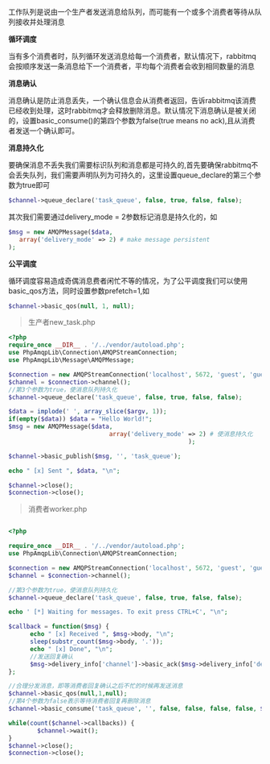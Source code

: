 工作队列是说由一个生产者发送消息给队列，而可能有一个或多个消费者等待从队列接收并处理消息

__循环调度__

当有多个消费者时，队列循环发送消息给每一个消费者，默认情况下，rabbitmq会按顺序发送一条消息给下一个消费者，平均每个消费者会收到相同数量的消息

__消息确认__

消息确认是防止消息丢失，一个确认信息会从消费者返回，告诉rabbitmq该消费已经收到处理，这时rabbitmq才会释放删除消息。默认情况下消息确认是被关闭的，设置basic_consume()的第四个参数为false(true means no ack),且从消费者发送一个确认即可。

__消息持久化__

要确保消息不丢失我们需要标识队列和消息都是可持久的,首先要确保rabbitmq不会丢失队列，我们需要声明队列为可持久的，这里设置queue_declare的第三个参数为true即可

```php
$channel->queue_declare('task_queue', false, true, false, false);
```

其次我们需要通过delivery_mode = 2参数标记消息是持久化的，如

```php
$msg = new AMQPMessage($data,
   array('delivery_mode' => 2) # make message persistent
);
```

__公平调度__

循环调度容易造成奇偶消息费者闲忙不等的情况，为了公平调度我们可以使用basic_qos方法，同时设置参数prefetch=1,如

```php
$channel->basic_qos(null, 1, null);
```

> 生产者new_task.php

```php
<?php
require_once __DIR__ . '/../vendor/autoload.php';
use PhpAmqpLib\Connection\AMQPStreamConnection;
use PhpAmqpLib\Message\AMQPMessage;

$connection = new AMQPStreamConnection('localhost', 5672, 'guest', 'guest');
$channel = $connection->channel();
//第3个参数为true，使消息队列持久化
$channel->queue_declare('task_queue', false, true, false, false);

$data = implode(' ', array_slice($argv, 1));
if(empty($data)) $data = "Hello World!";
$msg = new AMQPMessage($data,
                            array('delivery_mode' => 2) # 使消息持久化
                                                  );

$channel->basic_publish($msg, '', 'task_queue');

echo " [x] Sent ", $data, "\n";

$channel->close();
$connection->close();
```

> 消费者worker.php

```php

<?php

require_once __DIR__ . '/../vendor/autoload.php';
use PhpAmqpLib\Connection\AMQPStreamConnection;

$connection = new AMQPStreamConnection('localhost', 5672, 'guest', 'guest');
$channel = $connection->channel();

//第3个参数为true，使消息队列持久化
$channel->queue_declare('task_queue', false, true, false, false);

echo ' [*] Waiting for messages. To exit press CTRL+C', "\n";

$callback = function($msg) {
      echo " [x] Received ", $msg->body, "\n";
      sleep(substr_count($msg->body, '.'));
      echo " [x] Done", "\n";
      //发送回复确认
      $msg->delivery_info['channel']->basic_ack($msg->delivery_info['delivery_tag']);
};

//合理分发消息，即等消费者回复确认之后不忙的时候再发送消息
$channel->basic_qos(null,1,null);
//第4个参数为false表示等待消费者回复再删除消息
$channel->basic_consume('task_queue', '', false, false, false, false, $callback);

while(count($channel->callbacks)) {
        $channel->wait();
}
$channel->close();
$connection->close();
```
